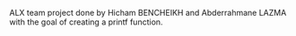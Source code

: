 ALX team project done by Hicham BENCHEIKH and Abderrahmane LAZMA with the goal of creating a printf function.
